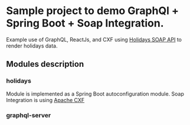 # Sample project to demo GraphQl + Spring Boot + Soap Integration.

Example use of GraphQL, ReactJs, and CXF using [Holidays SOAP API](http://www.holidaywebservice.com/ServicesAvailable_USHolidayService.aspx) to render holidays data. 

## Modules description

### holidays

Module is implemented as a Spring Boot autoconfiguration module.
Soap Integration is using [Apache CXF](http://cxf.apache.org/)

### graphql-server





        
                 